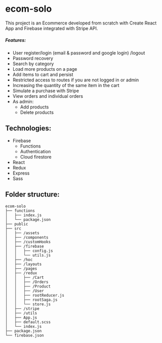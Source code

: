 # ecom-solo
This project is an Ecommerce developed from scratch with Create React App and Firebase integrated with Stripe API.
##### Features:
- User register/login (email & password and google login) /logout
- Password recovery 
- Search by category
- Load more products on a page
- Add items to cart and persist
- Restricted access to routes if you are not logged in or admin
- Increasing the quantity of the same item in the cart
- Simulate a purchase with Stripe
- View orders and individual orders
- As admin:
  - Add products
  - Delete products




## Technologies:
- Firebase
  - Functions
  - Authentication
  - Cloud firestore
- React 
- Redux
- Express
- Sass

## Folder structure:

```
ecom-solo
├── functions 
│   ├── index.js
│   └── package.json
├── public
├── src
│   ├── /assets
│   ├── /components
│   ├── /customHooks
│   ├── /firebase
│   │   ├── config.js
│   │   └── utils.js
│   ├── /hoc
│   ├── /layouts
│   ├── /pages   
│   ├── /redux
│   │   ├── /Cart
│   │   ├── /Orders
│   │   ├── /Product
│   │   ├── /User
│   │   ├── rootReducer.js
│   │   ├── rootSaga.js
│   │   └── store.js
│   ├── /stripe
│   ├── /utils
│   ├── App.js
│   ├── default.scss
│   └── index.js
├── package.json
└── firebase.json
```
